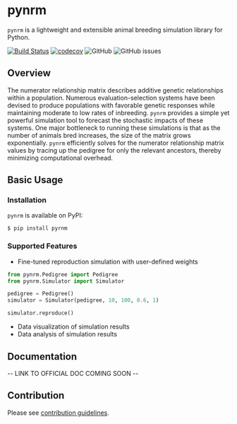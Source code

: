 # pynrm
`pynrm` is a lightweight and extensible animal breeding simulation library for Python.

[![Build Status](https://github.com/katehyerinjeon/pynrm/workflows/Build%20Status/badge.svg?branch=main)](https://github.com/katehyerinjeon/pynrm/actions?query=workflow%3A%22Build+Status%22)
[![codecov](https://codecov.io/gh/katehyerinjeon/pynrm/branch/main/graph/badge.svg)](https://codecov.io/gh/katehyerinjeon/pynrm)
![GitHub](https://img.shields.io/github/license/katehyerinjeon/pynrm)
![GitHub issues](https://img.shields.io/github/issues/katehyerinjeon/pynrm)

## Overview
The numerator relationship matrix describes additive genetic relationships within a population.
Numerous evaluation-selection systems have been devised to produce populations with favorable genetic responses while maintaining moderate to low rates of inbreeding.
`pynrm` provides a simple yet powerful simulation tool to forecast the stochastic impacts of these systems.
One major bottleneck to running these simulations is that as the number of animals bred increases, the size of the matrix grows exponentially.
`pynrm` efficiently solves for the numerator relationship matrix values by tracing up the pedigree for only the relevant ancestors, thereby minimizing computational overhead.

## Basic Usage
### Installation
`pynrm` is available on PyPI:

```shell
$ pip install pyrnm
```

### Supported Features
- Fine-tuned reproduction simulation with user-defined weights
```python
from pynrm.Pedigree import Pedigree
from pynrm.Simulator import Simulator

pedigree = Pedigree()
simulator = Simulator(pedigree, 10, 100, 0.6, 1)

simulator.reproduce()
```

- Data visualization of simulation results
- Data analysis of simulation results

## Documentation
-- LINK TO OFFICIAL DOC COMING SOON --

## Contribution
Please see [contribution guidelines](CONTRIBUTING.md).